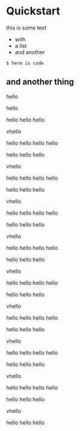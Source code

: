 # Quickstart

this is some text

 * with
 * a list
 * and another

```bash
$ here is code
```

## and another thing

hello



hello

hello
hello
hello

vhello

hello
hello
hello
hello

hello
hello
hello

vhello

hello
hello
hello
hello

hello
hello
hello

vhello

hello
hello
hello
hello

hello
hello
hello

vhello

hello
hello
hello
hello

hello
hello
hello

vhello

hello
hello
hello
hello

hello
hello
hello

vhello

hello
hello
hello
hello

hello
hello
hello

vhello

hello
hello
hello
hello

hello
hello
hello

vhello

hello
hello
hello
hello

hello
hello
hello

vhello

hello
hello
hello